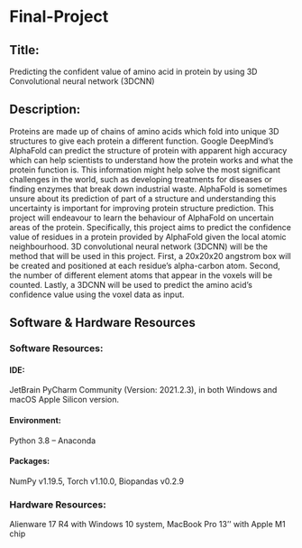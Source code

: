 # Final-Project
## Title:
Predicting the confident value of amino acid in protein by using 3D Convolutional neural network (3DCNN)

## Description:
Proteins are made up of chains of amino acids which fold into unique 3D structures to give each
protein a different function. Google DeepMind’s AlphaFold can predict the structure of protein with
apparent high accuracy which can help scientists to understand how the protein works and what the
protein function is. This information might help solve the most significant challenges in the world,
such as developing treatments for diseases or finding enzymes that break down industrial waste.
AlphaFold is sometimes unsure about its prediction of part of a structure and understanding this uncertainty
is important for improving protein structure prediction. This project will endeavour to learn the behaviour
of AlphaFold on uncertain areas of the protein. Specifically, this project aims to predict the confidence value
of residues in a protein provided by AlphaFold given the local atomic neighbourhood. 3D convolutional neural network (3DCNN)
will be the method that will be used in this project. First, a 20x20x20 angstrom box will be created and
positioned at each residue’s alpha-carbon atom. Second, the number of different element atoms that appear
in the voxels will be counted. Lastly, a 3DCNN will be used to predict the amino acid’s confidence value using the voxel data as input.

## Software & Hardware Resources
### Software Resources:
#### IDE: 
JetBrain PyCharm Community (Version: 2021.2.3), in both Windows and macOS Apple Silicon version.
#### Environment: 
Python 3.8 – Anaconda
#### Packages:
NumPy v1.19.5, Torch v1.10.0, Biopandas v0.2.9

### Hardware Resources:
Alienware 17 R4 with Windows 10 system, MacBook Pro 13’’ with Apple M1 chip
